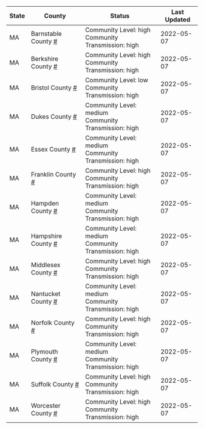 State | County | Status | Last Updated
--- | --- | --- | --- 
MA | Barnstable County <a href="#barnstable_county">#</a> | <a name="barnstable_county"></a>Community Level: high<br/>Community Transmission: high | 2022-05-07
MA | Berkshire County <a href="#berkshire_county">#</a> | <a name="berkshire_county"></a>Community Level: high<br/>Community Transmission: high | 2022-05-07
MA | Bristol County <a href="#bristol_county">#</a> | <a name="bristol_county"></a>Community Level: low<br/>Community Transmission: high | 2022-05-07
MA | Dukes County <a href="#dukes_county">#</a> | <a name="dukes_county"></a>Community Level: medium<br/>Community Transmission: high | 2022-05-07
MA | Essex County <a href="#essex_county">#</a> | <a name="essex_county"></a>Community Level: medium<br/>Community Transmission: high | 2022-05-07
MA | Franklin County <a href="#franklin_county">#</a> | <a name="franklin_county"></a>Community Level: high<br/>Community Transmission: high | 2022-05-07
MA | Hampden County <a href="#hampden_county">#</a> | <a name="hampden_county"></a>Community Level: medium<br/>Community Transmission: high | 2022-05-07
MA | Hampshire County <a href="#hampshire_county">#</a> | <a name="hampshire_county"></a>Community Level: medium<br/>Community Transmission: high | 2022-05-07
MA | Middlesex County <a href="#middlesex_county">#</a> | <a name="middlesex_county"></a>Community Level: high<br/>Community Transmission: high | 2022-05-07
MA | Nantucket County <a href="#nantucket_county">#</a> | <a name="nantucket_county"></a>Community Level: medium<br/>Community Transmission: high | 2022-05-07
MA | Norfolk County <a href="#norfolk_county">#</a> | <a name="norfolk_county"></a>Community Level: high<br/>Community Transmission: high | 2022-05-07
MA | Plymouth County <a href="#plymouth_county">#</a> | <a name="plymouth_county"></a>Community Level: medium<br/>Community Transmission: high | 2022-05-07
MA | Suffolk County <a href="#suffolk_county">#</a> | <a name="suffolk_county"></a>Community Level: high<br/>Community Transmission: high | 2022-05-07
MA | Worcester County <a href="#worcester_county">#</a> | <a name="worcester_county"></a>Community Level: high<br/>Community Transmission: high | 2022-05-07
